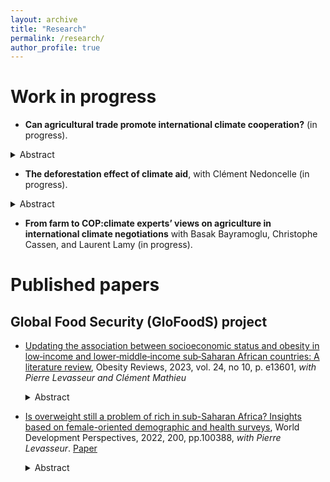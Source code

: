 ```yaml
---
layout: archive
title: "Research"
permalink: /research/
author_profile: true
---
```


# Work in progress

  
* **Can agricultural trade promote international climate cooperation?** (in progress).

<details><summary>Abstract</summary><p align="justify"><em> International efforts to establish effective and unified climate policies have faced persistent challenges. The agricultural trade sector could play a key role in supporting global climate action, given its unique ties to both food systems and climate change. However, in the absence of targeted climate policies, trade liberalization may lead to unintended environmental consequences. This paper investigates whether reducing agricultural trade tariffs can strengthen climate cooperation and mitigate free-riding behavior. We develop a general equilibrium model that captures essential agricultural characteristics in an open economy and apply it to a club formation game involving climate policy instruments, designed according to agriculture-specificities. Taking it to the data, we simulate a dynamic coalition formation scenario involving different behavioral responses of countries. Preliminary results suggest that agricultural trade liberalization can indeed incentivize countries to join a stable climate coalition, and result in a significant decrease in GHG emissions</em></p></details>


* **The deforestation effect of climate aid**, with Clément Nedoncelle (in progress).

<details><summary>Abstract</summary><p align="justify"><em>Climate aid is an international financial flow that promotes mitigation and adaptation to climate change while supporting local economic development. These flows may have unintended consequences, potentially exacerbating environmental degradation. This study examines the impact of climate aid on deforestation in Africa from 2001 to 2021. Using a novel dataset of geocoded aid projects classified as pursuing climate-related objectives by applying a machine learning model, we find preliminary evidence of a causal link between climate aid and forest loss: deforestation increases in areas where climate aid projects are disbursed. Preliminary mechanisms analysis suggests that the effects are driven by local economic activities and new agricultural expansion. However, effects vary by initial forest cover: aid increases deforestation in densely forested areas, while it appears to reduce deforestation where forest cover was initially sparse.</em></p></details>


* **From farm to COP:climate experts’ views on agriculture in international climate negotiations** with Basak Bayramoglu, Christophe Cassen, and Laurent Lamy (in progress).




# Published papers

##  Global Food Security (GloFoodS) project

* [Updating the association between socioeconomic status and obesity in low‐income and lower‐middle‐income sub‐Saharan African countries: A literature review](https://onlinelibrary.wiley.com/doi/10.1111/obr.13601), Obesity Reviews,  2023, vol. 24, no 10, p. e13601, _with Pierre Levasseur and Clément Mathieu_

    <details><summary>Abstract</summary><p align="justify"><em>Globally, the literature tends to emphasize negative associations between socioeconomic status (SES) and bodyweight in countries improving their economic development. However, little is known about the social distribution of obesity in sub-Saharan Africa (SSA) where economic growth has been highly heterogeneous the last decades. This paper reviews an exhaustive set of recent empirical studies examining its association in low-income and lower-middle-income countries in SSA. Although there is evidence of a positive association between SES and obesity in low-income countries, we found mixed associations in lower-middle-income countries, potentially providing evidence of a social reversal of the obesity burden.</em></p></details>



* [Is overweight still a problem of rich in sub-Saharan Africa? Insights based on female-oriented demographic and health surveys](https://www.sciencedirect.com/science/article/abs/pii/S2452292921001041), World Development Perspectives, 2022, 200, pp.100388, _with Pierre Levasseur_. [Paper](https://hal.science/hal-03511042v1)

    <details><summary>Abstract</summary><p align="justify"><em>To most people, sub-Saharan Africa (SSA) is synonymous with hunger and starvation. However, overweight and obesity are currently also a major public health concern in this region, sometimes even more than the prevalence of underweight. Despite the significant increase in the average body mass index (BMI) in SSA, the existing literature still considers a positive association between household socioeconomic status (SES) and individual BMI, suggesting that excess weight is a symbol of wealth while thinness is linked to poverty. This article aims to update this traditional and probably outdated perception by investigating potential nonlinearities and heterogeneity in the relationship between SES and BMI in SSA. First, we pool several cross-sectional female adult-oriented demographic and health surveys that are representative of a large number of SSA countries from 1990 to 2019. Second, we implement both ordinary least-squares (OLS) and instrumental variables (IV) regressions. Once a comprehensive set of observed characteristics was controlled for, OLS estimates suggest a nonlinear association between SES indicators and female BMI, taking a U-inverted shape. IV corrections controlling for reverse causality and unobserved heterogeneity reveal similar trends, confirming the overrepresentation of excess weight in intermediate levels of wealth and education. Furthermore, this study dates the social shift of the obesity burden in SSA: changing from positive to curvilinear from the end of the 1990s, including for countries currently classified as lower middle income. To conclude, this article contributes to the literature demonstrating the ongoing nutrition transition in SSA and the role of an emergent middle class in the rise of the obesity epidemic. This result has important implications for public health policies.</em></p></details>
